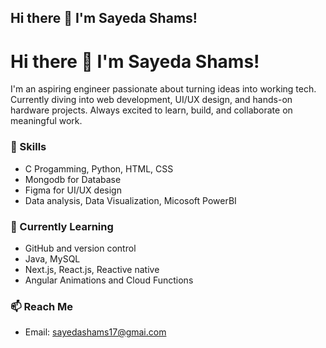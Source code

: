 ## Hi there 👋 I'm Sayeda Shams!

# Hi there 👋 I'm Sayeda Shams!

I'm an aspiring engineer passionate about turning ideas into working tech. Currently diving into web development, UI/UX design, and hands-on hardware projects. Always excited to learn, build, and collaborate on meaningful work.

### 🔧 Skills
- C Progamming, Python, HTML, CSS
- Mongodb for Database
- Figma for UI/UX design
- Data analysis, Data Visualization, Micosoft PowerBI

### 🌱 Currently Learning
- GitHub and version control
- Java, MySQL
- Next.js, React.js, Reactive native
- Angular Animations and Cloud Functions

### 📫 Reach Me
- Email: sayedashams17@gmai.com

<!--
**Sayedashams/Sayedashams** is a ✨ _special_ ✨ repository because its `README.md` (this file) appears on your GitHub profile.

Here are some ideas to get you started:

- 🔭 I’m currently working on ...
- 🌱 I’m currently learning ...
- 👯 I’m looking to collaborate on ...
- 🤔 I’m looking for help with ...
- 💬 Ask me about ...
- 📫 How to reach me: ...
- 😄 Pronouns: ...
- ⚡ Fun fact: ...
-->
